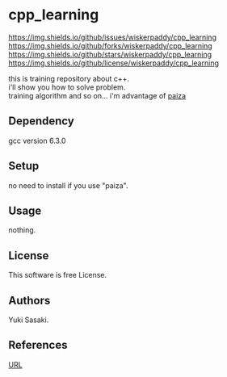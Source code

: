 # cpp_learning
https://img.shields.io/github/issues/wiskerpaddy/cpp_learning
https://img.shields.io/github/forks/wiskerpaddy/cpp_learning
https://img.shields.io/github/stars/wiskerpaddy/cpp_learning
https://img.shields.io/github/license/wiskerpaddy/cpp_learning

this is training repository about c++.<br>
i'll show you how to solve problem.<br>
training algorithm and so on...
i'm advantage of [paiza]( https://paiza.jp/works/mondai/c_rank_level_up_problems/problem_index?language_uid=c-plus-plus )<br>

## Dependency
gcc version 6.3.0 <br>

## Setup
no need to install if you use "paiza".<br>

## Usage
nothing.<br>

## License
This software is free License.<br>

## Authors
Yuki Sasaki.<br>

## References
[URL]( https://paiza.jp/works/mondai/c_rank_level_up_problems/problem_index?language_uid=c-plus-plus )<br>
